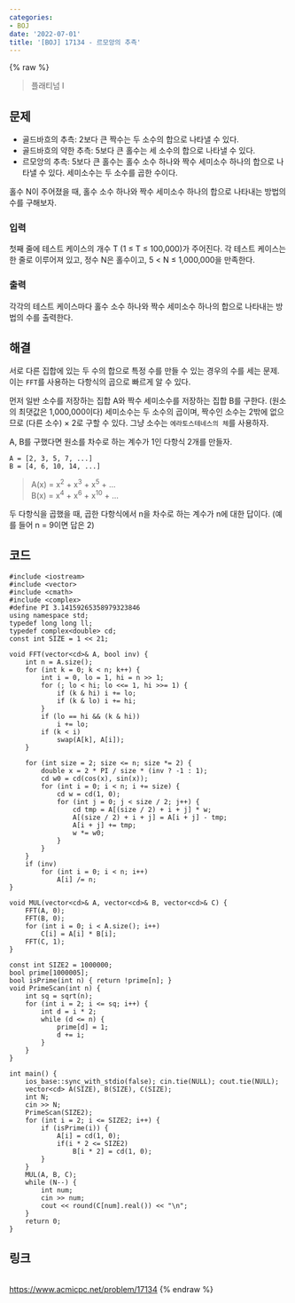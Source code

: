 ```yaml
---
categories:
- BOJ
date: '2022-07-01'
title: '[BOJ] 17134 - 르모앙의 추측'
---
```


{% raw %}
> 플래티넘 I<br>

## 문제
-   골드바흐의 추측: 2보다 큰 짝수는 두 소수의 합으로 나타낼 수 있다.
-   골드바흐의 약한 추측: 5보다 큰 홀수는 세 소수의 합으로 나타낼 수 있다.
-   르모앙의 추측: 5보다 큰 홀수는 홀수 소수 하나와 짝수 세미소수 하나의 합으로 나타낼 수 있다. 세미소수는 두 소수를 곱한 수이다.

홀수 N이 주어졌을 때, 홀수 소수 하나와 짝수 세미소수 하나의 합으로 나타내는 방법의 수를 구해보자.

### 입력
첫째 줄에 테스트 케이스의 개수 T (1 ≤ T ≤ 100,000)가 주어진다. 각 테스트 케이스는 한 줄로 이루어져 있고, 정수 N은 홀수이고, 5 < N ≤ 1,000,000을 만족한다.

### 출력
각각의 테스트 케이스마다 홀수 소수 하나와 짝수 세미소수 하나의 합으로 나타내는 방법의 수를 출력한다.

## 해결
서로 다른 집합에 있는 두 수의 합으로 특정 수를 만들 수 있는 경우의 수를 세는 문제. 이는 `FFT`를 사용하는 다항식의 곱으로 빠르게 알 수 있다.

먼저 일반 소수를 저장하는 집합 A와 짝수 세미소수를 저장하는 집합 B를 구한다. (원소의 최댓값은 1,000,000이다) 세미소수는 두 소수의 곱이며, 짝수인 소수는 2밖에 없으므로 (다른 소수) × 2로 구할 수 있다. 그냥 소수는 `에라토스테네스의 체`를 사용하자.

A, B를 구했다면 원소를 차수로 하는 계수가 1인 다항식 2개를 만들자.
```
A = [2, 3, 5, 7, ...]
B = [4, 6, 10, 14, ...]
```
> A(x) = x<sup>2</sup> + x<sup>3</sup> + x<sup>5</sup> + ...<br>
> B(x) = x<sup>4</sup> + x<sup>6</sup> + x<sup>10</sup> + ...<br>

두 다항식을 곱했을 때, 곱한 다항식에서 n을 차수로 하는 계수가 n에 대한 답이다. (예를 들어 n = 9이면 답은 2)

## 코드
```
#include <iostream>
#include <vector>
#include <cmath>
#include <complex>
#define PI 3.14159265358979323846
using namespace std;
typedef long long ll;
typedef complex<double> cd;
const int SIZE = 1 << 21;

void FFT(vector<cd>& A, bool inv) {
	int n = A.size();
	for (int k = 0; k < n; k++) {
		int i = 0, lo = 1, hi = n >> 1;
		for (; lo < hi; lo <<= 1, hi >>= 1) {
			if (k & hi) i += lo;
			if (k & lo) i += hi;
		}
		if (lo == hi && (k & hi))
			i += lo;
		if (k < i)
			swap(A[k], A[i]);
	}

	for (int size = 2; size <= n; size *= 2) {
		double x = 2 * PI / size * (inv ? -1 : 1);
		cd w0 = cd(cos(x), sin(x));
		for (int i = 0; i < n; i += size) {
			cd w = cd(1, 0);
			for (int j = 0; j < size / 2; j++) {
				cd tmp = A[(size / 2) + i + j] * w;
				A[(size / 2) + i + j] = A[i + j] - tmp;
				A[i + j] += tmp;
				w *= w0;
			}
		}
	}
	if (inv)
		for (int i = 0; i < n; i++)
			A[i] /= n;
}

void MUL(vector<cd>& A, vector<cd>& B, vector<cd>& C) {
	FFT(A, 0);
	FFT(B, 0);
	for (int i = 0; i < A.size(); i++)
		C[i] = A[i] * B[i];
	FFT(C, 1);
}

const int SIZE2 = 1000000;
bool prime[1000005];
bool isPrime(int n) { return !prime[n]; }
void PrimeScan(int n) {
	int sq = sqrt(n);
	for (int i = 2; i <= sq; i++) {
		int d = i * 2;
		while (d <= n) {
			prime[d] = 1;
			d += i;
		}
	}
}

int main() {
	ios_base::sync_with_stdio(false); cin.tie(NULL); cout.tie(NULL);
	vector<cd> A(SIZE), B(SIZE), C(SIZE);
	int N;
	cin >> N;
	PrimeScan(SIZE2);
	for (int i = 2; i <= SIZE2; i++) {
		if (isPrime(i)) {
			A[i] = cd(1, 0);
			if(i * 2 <= SIZE2)
				B[i * 2] = cd(1, 0);
		}
	}
	MUL(A, B, C);
	while (N--) {
		int num;
		cin >> num;
		cout << round(C[num].real()) << "\n";
	}
	return 0;
}
```

## 링크
<br>https://www.acmicpc.net/problem/17134
{% endraw %}